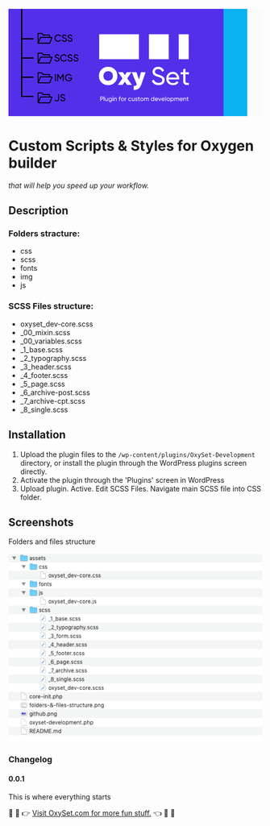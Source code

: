 ![w](github.png)

# Custom Scripts & Styles for Oxygen builder 
*that will help you speed up your workflow.*

## Description

### Folders stracture: 
 - css 
 - scss 
 - fonts 
 - img 
 - js

### SCSS Files structure:
- oxyset_dev-core.scss
- _00_mixin.scss
- _00_variables.scss
- _1_base.scss
- _2_typography.scss
- _3_header.scss
- _4_footer.scss
- _5_page.scss
- _6_archive-post.scss
- _7_archive-cpt.scss
- _8_single.scss



## Installation
1. Upload the plugin files to the `/wp-content/plugins/OxySet-Development` directory, or install the plugin through the WordPress plugins screen directly.
2.  Activate the plugin through the 'Plugins' screen in WordPress
3. Upload plugin. Active. Edit SCSS Files. Navigate main SCSS file into CSS folder.

##  Screenshots
Folders and files structure

![w](folders-&-files-structure.png)

### Changelog
#### 0.0.1
This is where everything starts

🌈 🎉 👉 [Visit OxySet.com for more fun stuff.](https://oxyset.com/) 👈 🎉 🌈   
